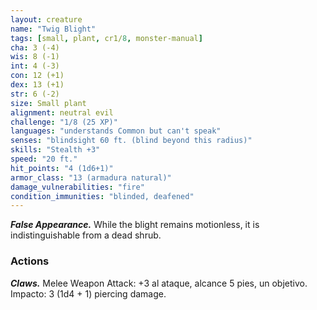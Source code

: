 ```yaml
---
layout: creature
name: "Twig Blight"
tags: [small, plant, cr1/8, monster-manual]
cha: 3 (-4)
wis: 8 (-1)
int: 4 (-3)
con: 12 (+1)
dex: 13 (+1)
str: 6 (-2)
size: Small plant
alignment: neutral evil
challenge: "1/8 (25 XP)"
languages: "understands Common but can't speak"
senses: "blindsight 60 ft. (blind beyond this radius)"
skills: "Stealth +3"
speed: "20 ft."
hit_points: "4 (1d6+1)"
armor_class: "13 (armadura natural)"
damage_vulnerabilities: "fire"
condition_immunities: "blinded, deafened"
---
```


***False Appearance.*** While the blight remains motionless, it is indistinguishable from a dead shrub.

### Actions

***Claws.*** Melee Weapon Attack: +3 al ataque, alcance 5 pies, un objetivo. Impacto: 3 (1d4 + 1) piercing damage.